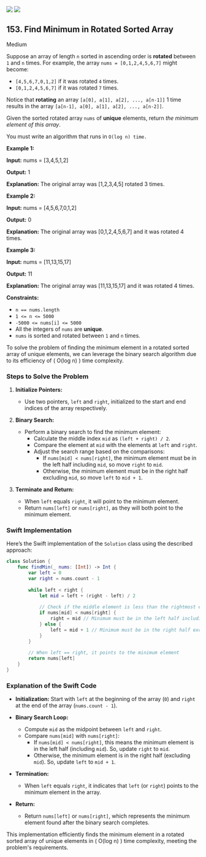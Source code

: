 [![](https://img.shields.io/github/stars/LeetCode-in-Swift/LeetCode-in-Swift?label=Stars&style=flat-square)](https://github.com/LeetCode-in-Swift/LeetCode-in-Swift)
[![](https://img.shields.io/github/forks/LeetCode-in-Swift/LeetCode-in-Swift?label=Fork%20me%20on%20GitHub%20&style=flat-square)](https://github.com/LeetCode-in-Swift/LeetCode-in-Swift/fork)

## 153\. Find Minimum in Rotated Sorted Array

Medium

Suppose an array of length `n` sorted in ascending order is **rotated** between `1` and `n` times. For example, the array `nums = [0,1,2,4,5,6,7]` might become:

*   `[4,5,6,7,0,1,2]` if it was rotated `4` times.
*   `[0,1,2,4,5,6,7]` if it was rotated `7` times.

Notice that **rotating** an array `[a[0], a[1], a[2], ..., a[n-1]]` 1 time results in the array `[a[n-1], a[0], a[1], a[2], ..., a[n-2]]`.

Given the sorted rotated array `nums` of **unique** elements, return _the minimum element of this array_.

You must write an algorithm that runs in `O(log n) time.`

**Example 1:**

**Input:** nums = [3,4,5,1,2]

**Output:** 1

**Explanation:** The original array was [1,2,3,4,5] rotated 3 times. 

**Example 2:**

**Input:** nums = [4,5,6,7,0,1,2]

**Output:** 0

**Explanation:** The original array was [0,1,2,4,5,6,7] and it was rotated 4 times. 

**Example 3:**

**Input:** nums = [11,13,15,17]

**Output:** 11

**Explanation:** The original array was [11,13,15,17] and it was rotated 4 times. 

**Constraints:**

*   `n == nums.length`
*   `1 <= n <= 5000`
*   `-5000 <= nums[i] <= 5000`
*   All the integers of `nums` are **unique**.
*   `nums` is sorted and rotated between `1` and `n` times.

To solve the problem of finding the minimum element in a rotated sorted array of unique elements, we can leverage the binary search algorithm due to its efficiency of ( O(log n) ) time complexity.

### Steps to Solve the Problem

1. **Initialize Pointers:**
   - Use two pointers, `left` and `right`, initialized to the start and end indices of the array respectively.

2. **Binary Search:**
   - Perform a binary search to find the minimum element:
     - Calculate the middle index `mid` as `(left + right) / 2`.
     - Compare the element at `mid` with the elements at `left` and `right`.
     - Adjust the search range based on the comparisons:
       - If `nums[mid] < nums[right]`, the minimum element must be in the left half including `mid`, so move `right` to `mid`.
       - Otherwise, the minimum element must be in the right half excluding `mid`, so move `left` to `mid + 1`.

3. **Terminate and Return:**
   - When `left` equals `right`, it will point to the minimum element.
   - Return `nums[left]` or `nums[right]`, as they will both point to the minimum element.

### Swift Implementation

Here’s the Swift implementation of the `Solution` class using the described approach:

```swift
class Solution {
    func findMin(_ nums: [Int]) -> Int {
        var left = 0
        var right = nums.count - 1
        
        while left < right {
            let mid = left + (right - left) / 2
            
            // Check if the middle element is less than the rightmost element
            if nums[mid] < nums[right] {
                right = mid // Minimum must be in the left half including mid
            } else {
                left = mid + 1 // Minimum must be in the right half excluding mid
            }
        }
        
        // When left == right, it points to the minimum element
        return nums[left]
    }
}
```

### Explanation of the Swift Code

- **Initialization:** Start with `left` at the beginning of the array (`0`) and `right` at the end of the array (`nums.count - 1`).
  
- **Binary Search Loop:** 
  - Compute `mid` as the midpoint between `left` and `right`.
  - Compare `nums[mid]` with `nums[right]`:
    - If `nums[mid] < nums[right]`, this means the minimum element is in the left half (including `mid`). So, update `right` to `mid`.
    - Otherwise, the minimum element is in the right half (excluding `mid`). So, update `left` to `mid + 1`.

- **Termination:** 
  - When `left` equals `right`, it indicates that `left` (or `right`) points to the minimum element in the array.
  
- **Return:** 
  - Return `nums[left]` or `nums[right]`, which represents the minimum element found after the binary search completes.

This implementation efficiently finds the minimum element in a rotated sorted array of unique elements in ( O(log n) ) time complexity, meeting the problem's requirements.
